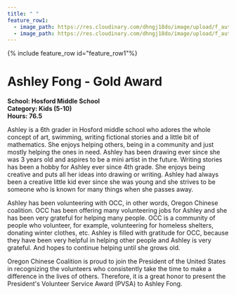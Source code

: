 ```yaml
---
title: " "
feature_row1:
  - image_path: https://res.cloudinary.com/dhngj18do/image/upload/f_auto,q_auto/v1/images/pvsa/2023_Ashley_Fong
  - image_path: https://res.cloudinary.com/dhngj18do/image/upload/f_auto,q_auto/v1/images/activities/year_2023
---
```


{% include feature_row id="feature_row1"%}

# Ashley Fong - Gold Award

**School: Hosford Middle School**  
**Category: Kids (5-10)**  
**Hours: 76.5**  

Ashley is a 6th grader in Hosford middle school who adores the whole concept of art, swimming, writing fictional stories and a little bit of mathematics. She enjoys helping others, being in a community and just mostly helping the ones in need. Ashley has been drawing ever since she was 3 years old and aspires to be a mini artist in the future. Writing stories has been a hobby for Ashley ever since 4th grade. She enjoys being creative and puts all her ideas into drawing or writing. Ashley had always been a creative little kid ever since she was young and she strives to be someone who is known for many things when she passes away.

Ashley has been volunteering with OCC, in other words, Oregon Chinese coalition. OCC has been offering many volunteering jobs for Ashley and she has been very grateful for helping many people. OCC is a community of people who volunteer, for example, volunteering for homeless shelters, donating winter clothes, etc. Ashley is filled with gratitude for OCC, because they have been very helpful in helping other people and Ashley is very grateful. And hopes to continue helping until she grows old.

Oregon Chinese Coalition is proud to join the President of the United States in recognizing the volunteers who consistently take the time to make a difference in the lives of others. Therefore, it is a great honor to present the President's Volunteer Service Award (PVSA) to Ashley Fong.
